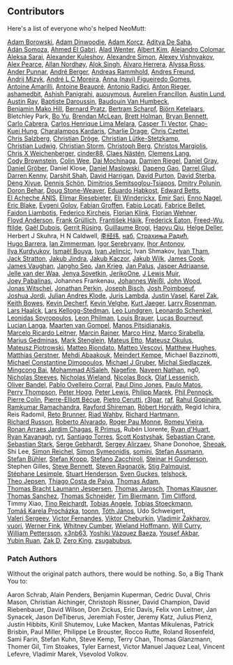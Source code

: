 ## Contributors

Here's a list of everyone who's helped NeoMutt:

[Adam Borowski](https://github.com/kilobyte "kilobyte"),
[Adam Dinwoodie](https://github.com/me-and "me-and"),
[Adam Korcz](https://github.com/adamkorcz "adamkorcz"),
[Aditya De Saha](https://github.com/adityadesaha "adityadesaha"),
[Adán Somoza](https://github.com/darkadin "darkadin"),
[Ahmed El Gabri](https://github.com/ahmedelgabri "ahmedelgabri"),
[Alad Wenter](https://github.com/aladw "aladw"),
[Albert Kim](https://github.com/alkim0 "alkim0"),
[Alejandro Colomar](https://github.com/alejandro-colomar "alejandro-colomar"),
[Aleksa Sarai](https://github.com/cyphar "cyphar"),
[Alexander Kuleshov](https://github.com/onlyshk "onlyshk"),
[Alexandre Simon](https://github.com/igit "igit"),
[Alexey Vishnyakov](https://github.com/sweetvishnya "sweetvishnya"),
[Alex Pearce](https://github.com/alexpearce "alexpearce"),
[Allan Nordhøy](https://github.com/comradekingu "comradekingu"),
[Alok Singh](https://github.com/alok "alok"),
[Alvaro Herrera](https://github.com/alvherre "alvherre"),
[Alyssa Ross](https://github.com/alyssais "alyssais"),
[Ander Punnar](https://github.com/4nd3r "4nd3r"),
[André Berger](https://github.com/hvkls "hvkls"),
[Andreas Rammhold](https://github.com/andir "andir"),
[Andres Freund](https://github.com/anarazel "anarazel"),
[Andrij Mizyk](https://github.com/andmzk "andmzk"),
[André L C Moreira](https://github.com/carvalhudo "carvalhudo"),
[Anna (navi) Figueiredo Gomes](https://github.com/navi-desu "navi-desu"),
[Antoine Amarilli](https://github.com/a3nm "a3nm"),
[Antoine Beaupré](https://github.com/anarcat "anarcat"),
[Antonio Radici](https://github.com/aradici "aradici"),
[Anton Rieger](https://github.com/inrin "inrin"),
[ashamedbit](https://github.com/ashamedbit "ashamedbit"),
[Ashish Panigrahi](https://github.com/paniash "paniash"),
[auouymous](https://github.com/auouymous "auouymous"),
[Aurelien Francillon](https://github.com/aurelf "aurelf"),
[Austin Lund](https://github.com/aplund "aplund"),
[Austin Ray](https://github.com/austin-ray "austin-ray"),
[Baptiste Daroussin](https://github.com/bapt "bapt"),
[Baudouin Van Humbeck](https://github.com/scriptor-pro "scriptor-pro"),
[Benjamin Mako Hill](https://github.com/makoshark "makoshark"),
[Bernard Pratz](https://github.com/guyzmo "guyzmo"),
[Bertram Scharpf](https://github.com/bertramscharpf "bertramscharpf"),
[Björn Ketelaars](https://github.com/bket "bket"),
Bletchley Park,
[Bo Yu](https://github.com/yuzibo "yuzibo"),
[Brendan McLean](https://github.com/bmclean2 "bmclean2"),
[Brett Holman](https://github.com/holmanb "holmanb"),
[Bryan Bennett](https://github.com/bbenne10 "bbenne10"),
[Carlo Cabrera](https://github.com/carlocab "carlocab"),
[Carlos Henrique Lima Melara](https://github.com/charles2910 "charles2910"),
[Casper Ti Vector](https://github.com/caspervector "caspervector"),
[Chao-Kuei Hung](https://github.com/ckhung "ckhung"),
[Charalampos Kardaris](https://github.com/ckardaris "ckardaris"),
[Charlie Drage](https://github.com/cdrage "cdrage"),
[Chris Czettel](https://github.com/christopher-john-czettel "christopher-john-czettel"),
[Chris Salzberg](https://github.com/shioyama "shioyama"),
[Christian Dröge](https://github.com/cdroege "cdroege"),
[Christian Lütke-Stetzkamp](https://github.com/clkamp "clkamp"),
[Christian Ludwig](https://github.com/luchr "luchr"),
[Christian Storm](https://github.com/stormc "stormc"),
[Christoph Berg](https://github.com/df7cb "df7cb"),
[Christos Margiolis](https://github.com/christosmarg "christosmarg"),
[Chris X Weichenberger](https://github.com/the-x-at "the-x-at"),
[cinder88](https://github.com/cinder88 "cinder88"),
[Claes Nästén](https://github.com/pekdon "pekdon"),
[Clemens Lang](https://github.com/neverpanic "neverpanic"),
[Cody Brownstein](https://github.com/cbrownstein "cbrownstein"),
[Colin Wee](https://github.com/googlebleh "googlebleh"),
[Dai Mochinaga](https://github.com/mochidai "mochidai"),
[Damien Riegel](https://github.com/d-k-c "d-k-c"),
[Daniel Gray](https://github.com/dngray "dngray"),
[Daniel Gröber](https://github.com/danielg "danielg"),
Daniel Klose,
[Daniel Maslowski](https://github.com/orangecms "orangecms"),
[Dapeng Gao](https://github.com/dpgao "dpgao"),
[Darrel Glud](https://github.com/darrel-glud "darrel-glud"),
[Darren Kenny](https://github.com/darrenkenny "darrenkenny"),
[Darshit Shah](https://github.com/darnir "darnir"),
[David Harrigan](https://github.com/dharrigan "dharrigan"),
[David Purton](https://github.com/dcpurton "dcpurton"),
[David Sterba](https://github.com/kdave "kdave"),
[Deng Xiyue](https://github.com/manphiz "manphiz"),
[Dennis Schön](https://github.com/roccoblues "roccoblues"),
[Dimitrios Semitsoglou-Tsiapos](https://github.com/dset0x "dset0x"),
[Dmitry Polunin](https://github.com/frei-0xff "frei-0xff"),
[Doron Behar](https://github.com/doronbehar "doronbehar"),
[Doug Stone-Weaver](https://github.com/doweaver "doweaver"),
[Eduardo Habkost](https://github.com/ehabkost "ehabkost"),
[Edward Betts](https://github.com/edwardbetts "edwardbetts"),
[El Acheche ANIS](https://github.com/elacheche "elacheche"),
[Elimar Riesebieter](https://github.com/riesebie "riesebie"),
[Eli Winderickx](https://github.com/winderickxeli "winderickxeli"),
[Emir Sari](https://github.com/bitigchi "bitigchi"),
[Enno Nagel](https://github.com/konfekt "konfekt"),
[Eric Blake](https://github.com/ebblake "ebblake"),
[Evgeni Golov](https://github.com/evgeni "evgeni"),
[Fabian Groffen](https://github.com/grobian "grobian"),
[Fabio Locati](https://github.com/Fale "Fale"),
[Fabrice Bellet](https://github.com/fbellet "fbellet"),
[Faidon Liambotis](https://github.com/paravoid "paravoid"),
[Federico Kircheis](https://github.com/fekir "fekir"),
[Florian Klink](https://github.com/flokli "flokli"),
[Florian Wehner](https://github.com/whnr "whnr"),
[Floyd Anderson](https://github.com/floand "floand"),
[Frank Grüllich](https://github.com/FrankGruellich "FrankGruellich"),
[František Hájik](https://github.com/ferkohajik "ferkohajik"),
[Frederick Eaton](https://github.com/archenemies "archenemies"),
[Freed-Wu](https://github.com/wzy "wzy"),
[ftilde](https://github.com/ftilde "ftilde"),
[Gaël Dubois](https://github.com/gaael "gaael"),
[Gerrit Rüsing](https://github.com/kbcb "kbcb"),
[Guillaume Brogi](https://github.com/guiniol "guiniol"),
[Haoyu Qiu](https://github.com/timothyqiu "timothyqiu"),
[Helge Deller](https://github.com/hdeller "hdeller"),
Herbert J Skuhra,
H N Caldwell,
[李经纬](https://github.com/ljw20180420 "ljw20180420"),
[наб](https://github.com/nabijaczleweli "nabijaczleweli"),
[Страхиња Радић](https://github.com/strahinja "strahinja"),
[Hugo Barrera](https://github.com/whynothugo "whynothugo"),
[Ian Zimmerman](https://github.com/nobrowser "nobrowser"),
[Igor Serebryany](https://github.com/igor47 "igor47"),
[Ihor Antonov](https://github.com/ngortheone "ngortheone"),
[Ilya Kurdyukov](https://github.com/ilyakurdyukov "ilyakurdyukov"),
[Ismaël Bouya](https://github.com/immae "immae"),
[Ivan Jelincic](https://github.com/parazyd "parazyd"),
Ivan Shmakov,
[Ivan Tham](https://github.com/pickfire "pickfire"),
[Jack Stratton](https://github.com/phroa "phroa"),
[Jakub Jindra](https://github.com/jindraj "jindraj"),
[Jakub Kaczor](https://github.com/jakubkaczor "jakubkaczor"),
[Jakub Wilk](https://github.com/jwilk "jwilk"),
[James Cook](https://github.com/falsifian "falsifian"),
[James Vaughan](https://github.com/jamesbvaughan "jamesbvaughan"),
[Jangho Seo](https://github.com/seojangho "seojangho"),
[Jan Krieg](https://github.com/jan-krieg "jan-krieg"),
[Jan Palus](https://github.com/jpalus "jpalus"),
[Jasper Adriaanse](https://github.com/jasperla "jasperla"),
[Jelle van der Waa](https://github.com/jelly "jelly"),
[Jenya Sovetkin](https://github.com/esovetkin "esovetkin"),
[JerikoOne](https://github.com/jeriko-one "jeriko-one"),
[J Lewis Muir](https://github.com/jlmuir "jlmuir"),
[Joey Pabalinas](https://github.com/alyptik "alyptik"),
Johannes Frankenau,
[Johannes Weißl](https://github.com/weisslj "weisslj"),
[John Wood](https://github.com/john-at-charpa "john-at-charpa"),
[Jonas Witschel](https://github.com/diabonas "diabonas"),
[Jonathan Perkin](https://github.com/jperkin "jperkin"),
[Joseph Bisch](https://github.com/josephbisch "josephbisch"),
[Josh Poimboeuf](https://github.com/jpoimboe "jpoimboe"),
[Joshua Jordi](https://github.com/jakkinstewart "jakkinstewart"),
[Julian Andres Klode](https://github.com/julian-klode "julian-klode"),
[Juris Lambda](https://github.com/jxlambda "jxlambda"),
[Justin Vasel](https://github.com/justinvasel "justinvasel"),
[Karel Zak](https://github.com/karelzak "karelzak"),
[Keith Bowes](https://github.com/keithbowes "keithbowes"),
[Kevin Decherf](https://github.com/kdecherf "kdecherf"),
[Kevin Velghe](https://github.com/paretje "paretje"),
[Kurt Jaeger](https://github.com/opsec "opsec"),
[Larry Rosenman](https://github.com/lrosenman "lrosenman"),
[Lars Haalck](https://github.com/larshaalck "larshaalck"),
[Lars Kellogg-Stedman](https://github.com/larsks "larsks"),
[Leo Lundgren](https://github.com/rawtaz "rawtaz"),
[Leonardo Schenkel](https://github.com/lbschenkel "lbschenkel"),
[Leonidas Spyropoulos](https://github.com/inglor "inglor"),
[Leon Philman](https://github.com/leonphilman "leonphilman"),
[Louis Brauer](https://github.com/louis77 "louis77"),
[Lucas Bourneuf](https://github.com/aluriak "aluriak"),
[Lucian Langa](https://github.com/lucilanga "lucilanga"),
[Maarten van Gompel](https://github.com/proycon "proycon"),
[Manos Pitsidianakis](https://github.com/epilys "epilys"),
[Marcelo Ricardo Leitner](https://github.com/marceloleitner "marceloleitner"),
[Marcin Rajner](https://github.com/mrajner "mrajner"),
[Marco Hinz](https://github.com/mhinz "mhinz"),
[Marco Sirabella](https://github.com/mjsir911 "mjsir911"),
[Marius Gedminas](https://github.com/mgedmin "mgedmin"),
[Mark Stenglein](https://github.com/ocelotsloth "ocelotsloth"),
[Mateus Etto](https://github.com/yutsuten "yutsuten"),
[Mateusz Okulus](https://github.com/mokulus "mokulus"),
[Mateusz Piotrowski](https://github.com/0mp "0mp"),
[Matteo Riondato](https://github.com/rionda "rionda"),
[Matteo Vescovi](https://github.com/mfvescovi "mfvescovi"),
[Matthew Hughes](https://github.com/matthewhughes934 "matthewhughes934"),
[Matthias Gerstner](https://github.com/mgerstner "mgerstner"),
[Mehdi Abaakouk](https://github.com/sileht "sileht"),
[Meindert Kempe](https://github.com/MeindertKempe "MeindertKempe"),
Michael Bazzinotti,
[Michael Constantine Dimopoulos](https://github.com/michaeldim02 "michaeldim02"),
[Michael J Gruber](https://github.com/mjg "mjg"),
[Michal Siedlaczek](https://github.com/elshize "elshize"),
[Mingcong Bai](https://github.com/MingcongBai "MingcongBai"),
[Mohammad AlSaleh](https://github.com/MoSal "MoSal"),
[Nagefire](https://github.com/nagefire "nagefire"),
[Naveen Nathan](https://github.com/nnathan "nnathan"),
ng0,
[Nicholas Steeves](https://github.com/sten0 "sten0"),
[Nicholas Wieland](https://github.com/ngw "ngw"),
[Nicolas Bock](https://github.com/nicolasbock "nicolasbock"),
[Olaf Lessenich](https://github.com/xai "xai"),
[Oliver Bandel](https://github.com/klartext "klartext"),
[Pablo Ovelleiro Corral](https://github.com/pinpox "pinpox"),
[Paul Dino Jones](https://github.com/spacefreak18 "spacefreak18"),
[Paulo Matos](https://github.com/pmatos "pmatos"),
[Perry Thompson](https://github.com/rypervenche "rypervenche"),
[Peter Hogg](https://github.com/pigmonkey "pigmonkey"),
[Peter Lewis](https://github.com/petelewis "petelewis"),
[Philipp Marek](https://github.com/phmarek "phmarek"),
[Phil Pennock](https://github.com/philpennock "philpennock"),
[Pierre Colin](https://github.com/Pierre-Colin "Pierre-Colin"),
[Pierre-Elliott Bécue](https://github.com/p-eb "p-eb"),
[Pietro Cerutti](https://github.com/gahr "gahr"),
[r3lgar](https://github.com/r3lgar "r3lgar"),
[raf](https://github.com/raforg "raforg"),
[Rahul Gopinath](https://github.com/vrthra "vrthra"),
[Ramkumar Ramachandra](https://github.com/artagnon "artagnon"),
[Rayford Shireman](https://github.com/rayfordshire "rayfordshire"),
[Róbert Horváth](https://github.com/r001 "r001"),
Regid Ichira,
Reis Radomil,
[Reto Brunner](https://github.com/brunnre8 "brunnre8"),
[Riad Wahby](https://github.com/kwantam "kwantam"),
[Richard Hartmann](https://github.com/richih "richih"),
[Richard Russon](https://github.com/flatcap "flatcap"),
[Roberto Alvarado](https://github.com/robdres "robdres"),
[Roger Pau Monne](https://github.com/royger "royger"),
[Romeu Vieira](https://github.com/romeug "romeug"),
[Ronan Arraes Jardim Chagas](https://github.com/ronisbr "ronisbr"),
[R Primus](https://github.com/rprimus "rprimus"),
Rubén Llorente,
[Ryan d'Huart](https://github.com/homoelectromagneticus "homoelectromagneticus"),
[Ryan Kavanagh](https://github.com/ryanakca "ryanakca"),
[ryt](https://github.com/0x747972 "0x747972"),
[Santiago Torres](https://github.com/santiagotorres "santiagotorres"),
[Scott Kostyshak](https://github.com/scottkosty "scottkosty"),
[Sebastian Crane](https://github.com/seabass-labrax "seabass-labrax"),
[Sebastian Stark](https://github.com/sstark "sstark"),
[Serge Gebhardt](https://github.com/sgeb "sgeb"),
[Sergey Alirzaev](https://github.com/l29ah "l29ah"),
Shane Donohoe,
[Sheoak](https://github.com/sheoak "sheoak"),
Shi Lee,
[Simon Reichel](https://github.com/amudtogal "amudtogal"),
[Simon Symeonidis](https://github.com/psyomn "psyomn"),
[somini](https://github.com/somini "somini"),
[Stefan Assmann](https://github.com/sassmann "sassmann"),
[Stefan Bühler](https://github.com/stbuehler "stbuehler"),
[Stefan Kropp](https://github.com/debxwoody "debxwoody"),
[Stefano Zacchiroli](https://github.com/zacchiro "zacchiro"),
[Steinar H Gunderson](https://github.com/sesse "sesse"),
Stephen Gilles,
[Steve Bennett](https://github.com/msteveb "msteveb"),
[Steven Ragnarök](https://github.com/nuclearsandwich "nuclearsandwich"),
[Stig Palmquist](https://github.com/stigtsp "stigtsp"),
[Stéphane Lesimple](https://github.com/speed47 "speed47"),
[Stuart Henderson](https://github.com/sthen "sthen"),
[Sven Guckes](https://github.com/guckes "guckes"),
[telshock](https://github.com/telshock "telshock"),
[Theo Jepsen](https://github.com/theojepsen "theojepsen"),
[Thiago Costa de Paiva](https://github.com/tecepe "tecepe"),
[Thomas Adam](https://github.com/thomasadam "thomasadam"),
[Thomas Bracht Laumann Jespersen](https://github.com/laumann "laumann"),
[Thomas Jarosch](https://github.com/thomasjfox "thomasjfox"),
[Thomas Klausner](https://github.com/0-wiz-0 "0-wiz-0"),
[Thomas Sanchez](https://github.com/daedric "daedric"),
[Thomas Schneider](https://github.com/qsuscs "qsuscs"),
[Tim Biermann](https://github.com/timb87 "timb87"),
[Tim Clifford](https://github.com/tim-clifford "tim-clifford"),
Timmy Xiao,
[Tino Reichardt](https://github.com/mcmilk "mcmilk"),
[Tobias Angele](https://github.com/toogley "toogley"),
[Tobias Stoeckmann](https://github.com/stoeckmann "stoeckmann"),
[Tomáš Karela Procházka](https://github.com/prochac "prochac"),
[toonn](https://github.com/toonn "toonn"),
[Tóth János](https://github.com/g0mb4 "g0mb4"),
Udo Schweigert,
[Valeri Sergeev](https://github.com/vpub "vpub"),
[Victor Fernandes](https://github.com/ghikio "ghikio"),
[Viktor Cheburkin](https://github.com/vcheburkin "vcheburkin"),
[Vladimir Zakharov](https://github.com/z2v "z2v"),
[vuori](https://github.com/vuori "vuori"),
[Werner Fink](https://github.com/bitstreamout "bitstreamout"),
[Whitney Cumber](https://github.com/whitney-cumber "whitney-cumber"),
[Wieland Hoffmann](https://github.com/mineo "mineo"),
[Will Curry](https://github.com/wcurry "wcurry"),
[William Pettersson](https://github.com/wpettersson "wpettersson"),
[x3nb63](https://github.com/x3nb63 "x3nb63"),
[Yoshiki Vázquez Baeza](https://github.com/eldeveloper "eldeveloper"),
[Yousef Akbar](https://github.com/yousefakbar "yousefakbar"),
[Yubin Ruan](https://github.com/walkerlala "walkerlala"),
[Zak D](https://github.com/zakarouf "zakarouf"),
[Zero King](https://github.com/l2dy "l2dy"),
[zsugabubus](https://github.com/zsugabubus "zsugabubus"),

### Patch Authors

Without the original patch authors, there would be nothing.
So, a Big Thank You to:

Aaron Schrab, Alain Penders, Benjamin Kuperman, Cedric Duval, Chris Mason,
Christian Aichinger, Christoph Rissner, David Champion, David Riebenbauer, David
Wilson, Don Zickus, Eric Davis, Felix von Leitner, Jan Synacek, Jason DeTiberus,
Jeremiah Foster, Jeremy Katz, Julius Plenz, Justin Hibbits, Kirill Shutemov,
Luke Macken, Mantas Mikulenas, Patrick Brisbin, Paul Miller, Philippe Le
Brouster, Rocco Rutte, Roland Rosenfeld, Sami Farin, Stefan Kuhn, Steve Kemp,
Terry Chan, Thomas Glanzmann, Thomer Gil, Tim Stoakes, Tyler Earnest, Victor
Manuel Jaquez Leal, Vincent Lefevre, Vladimir Marek, Vsevolod Volkov.
